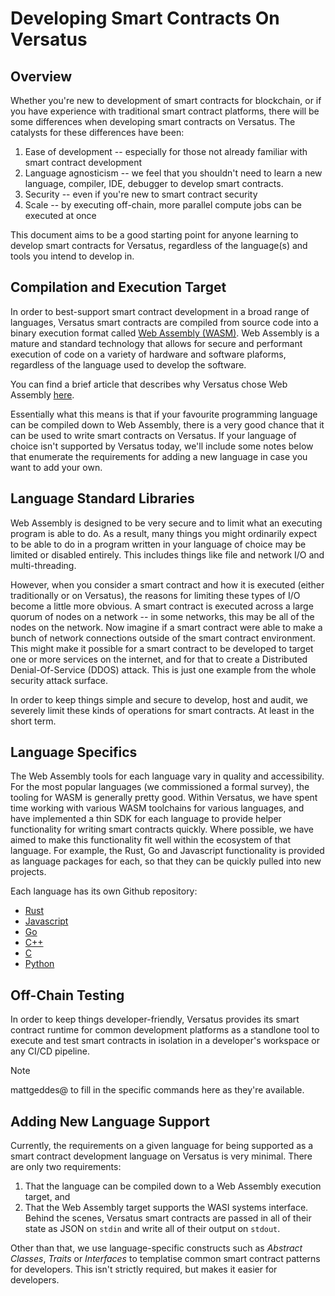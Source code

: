 # Developing Smart Contracts On Versatus

## Overview

Whether you're new to development of smart contracts for blockchain, or if you have experience with traditional smart contract platforms, there will be some differences when developing smart contracts on Versatus. The catalysts for these differences have been:
1. Ease of development -- especially for those not already familiar with smart contract development
2. Language agnosticism -- we feel that you shouldn't need to learn a new language, compiler, IDE, debugger to develop smart contracts.
3. Security -- even if you're new to smart contract security
4. Scale -- by executing off-chain, more parallel compute jobs can be executed at once

This document aims to be a good starting point for anyone learning to develop smart contracts for Versatus, regardless of the language(s) and tools you intend to develop in.

## Compilation and Execution Target

In order to best-support smart contract development in a broad range of languages, Versatus smart contracts are compiled from source code into a binary execution format called [Web Assembly (WASM)](https://webassembly.org/). Web Assembly is a mature and standard technology that allows for secure and performant execution of code on a variety of hardware and software plaforms, regardless of the language used to develop the software.

You can find a brief article that describes why Versatus chose Web Assembly [here](https://incomplete.io/wasm/why-wasm-versatus/index.html).

Essentially what this means is that if your favourite programming language can be compiled down to Web Assembly, there is a very good chance that it can be used to write smart contracts on Versatus. If your language of choice isn't supported by Versatus today, we'll include some notes below that enumerate the requirements for adding a new language in case you want to add your own.

## Language Standard Libraries

Web Assembly is designed to be very secure and to limit what an executing program is able to do. As a result, many things you might ordinarily expect to be able to do in a program written in your language of choice may be limited or disabled entirely. This includes things like file and network I/O and multi-threading.

However, when you consider a smart contract and how it is executed (either traditionally or on Versatus), the reasons for limiting these types of I/O become a little more obvious. A smart contract is executed across a large quorum of nodes on a network -- in some networks, this may be all of the nodes on the network. Now imagine if a smart contract were able to make a bunch of network connections outside of the smart contract environment. This might make it possible for a smart contract to be developed to target one or more services on the internet, and for that to create a Distributed Denial-Of-Service (DDOS) attack. This is just one example from the whole security attack surface.

In order to keep things simple and secure to develop, host and audit, we severely limit these kinds of operations for smart contracts. At least in the short term.

## Language Specifics

The Web Assembly tools for each language vary in quality and accessibility. For the most popular languages (we commissioned a formal survey), the tooling for WASM is generally pretty good. Within Versatus, we have spent time working with various WASM toolchains for various languages, and have implemented a thin SDK for each language to provide helper functionality for writing smart contracts quickly. Where possible, we have aimed to make this functionality fit well within the ecosystem of that language. For example, the Rust, Go and Javascript functionality is provided as language packages for each, so that they can be quickly pulled into new projects.

Each language has its own Github repository:

* [Rust](https://github.com/versatus/versatus-rust)
* [Javascript](https://github.com/versatus/versatus-javascript)
* [Go](https://github.com/versatus/versatus-go)
* [C++](https://github.com/versatus/versatus-cpp)
* [C](https://github.com/versatus/versatus-c)
* [Python](https://github.com/versatus/versatus-python)

## Off-Chain Testing

In order to keep things developer-friendly, Versatus provides its smart contract runtime for common development platforms as a standlone tool to execute and test smart contracts in isolation in a developer's workspace or any CI/CD pipeline.

> [!NOTE]
> mattgeddes@ to fill in the specific commands here as they're available.

## Adding New Language Support

Currently, the requirements on a given language for being supported as a smart contract development language on Versatus is very minimal. There are only two requirements:

1. That the language can be compiled down to a Web Assembly execution target, and
2. That the Web Assembly target supports the WASI systems interface. Behind the scenes, Versatus smart contracts are passed in all of their state as JSON on `stdin` and write all of their output on `stdout`.

Other than that, we use language-specific constructs such as _Abstract Classes_, _Traits_ or _Interfaces_ to templatise common smart contract patterns for developers. This isn't strictly required, but makes it easier for developers.

